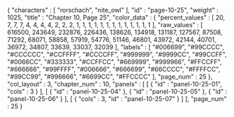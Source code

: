 {
  "characters" : [
    "rorschach",
    "nite_owl"
  ],
  "id" : "page-10-25",
  "weight" : 1025,
  "title" : "Chapter 10, Page 25",
  "color_data" : {
    "percent_values" : [
      20,
      7,
      7,
      7,
      4,
      4,
      4,
      4,
      2,
      2,
      2,
      1,
      1,
      1,
      1,
      1,
      1,
      1,
      1,
      1,
      1,
      1,
      1,
      1
    ],
    "raw_values" : [
      616500,
      243649,
      232876,
      226436,
      138626,
      134918,
      131187,
      127567,
      87508,
      71292,
      68071,
      58858,
      57919,
      54776,
      51146,
      46801,
      43972,
      42144,
      40701,
      36972,
      34807,
      33639,
      33037,
      32039
    ],
    "labels" : [
      "#006699",
      "#99CCCC",
      "#CCCCCC",
      "#CCFFFF",
      "#CCCCFF",
      "#999999",
      "#9999CC",
      "#99CCFF",
      "#0066CC",
      "#333333",
      "#CCFFCC",
      "#669999",
      "#999966",
      "#FFCCFF",
      "#666666",
      "#99FFFF",
      "#006666",
      "#666699",
      "#66CCCC",
      "#FFFFCC",
      "#99CC99",
      "#996666",
      "#6699CC",
      "#FFCCCC"
    ],
    "page_num" : 25
  },
  "col_layout" : 3,
  "chapter_num" : 10,
  "panels" : [
    [
      {
        "id" : "panel-10-25-01",
        "cols" : 3
      }
    ],
    [
      {
        "id" : "panel-10-25-04"
      },
      {
        "id" : "panel-10-25-05"
      },
      {
        "id" : "panel-10-25-06"
      }
    ],
    [
      {
        "cols" : 3,
        "id" : "panel-10-25-07"
      }
    ]
  ],
  "page_num" : 25
}
